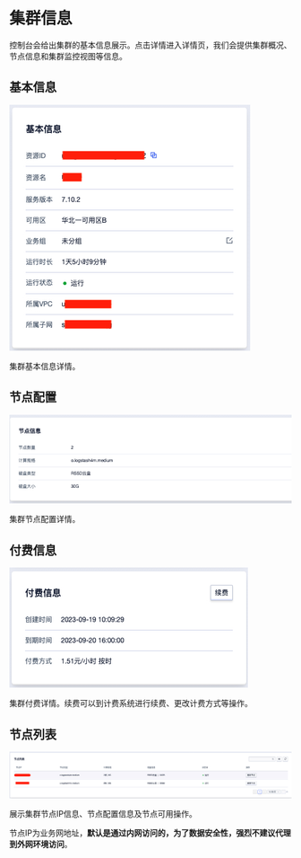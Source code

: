 # 集群信息

控制台会给出集群的基本信息展示。点击详情进入详情页，我们会提供集群概况、节点信息和集群监控视图等信息。

## 基本信息

![image](/images/logstash/ulogstash_detail_baseinfo_1.jpg)

集群基本信息详情。

## 节点配置

![image](/images/logstash/ulogstash_detail_configinfo_1.jpg)

集群节点配置详情。

## 付费信息

![image](/images/logstash/ulogstash_detail_chargeinfo_1.jpg)

集群付费详情。续费可以到计费系统进行续费、更改计费方式等操作。

## 节点列表

![image](/images/logstash/ulogstash_detail_nodelist_1.jpg)

展示集群节点IP信息、节点配置信息及节点可用操作。

节点IP为业务网地址，**默认是通过内网访问的，为了数据安全性，强烈不建议代理到外网环境访问**。